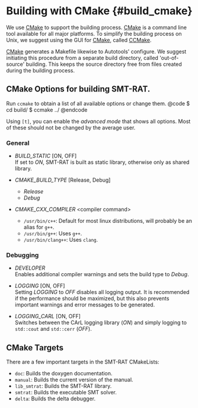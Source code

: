 Building with CMake {#build_cmake}
===========

We use [CMake](www.cmake.org) to support the building process. [CMake](www.cmake.org) is a command line tool available for all major platforms. 
To simplify the building process on Unix, we suggest using the GUI for [CMake](www.cmake.org), called [CCMake](http://www.vtk.org/Wiki/CCMake_2.8.11_Docs). 

[CMake](www.cmake.org) generates a Makefile likewise to Autotools' configure.
We suggest initiating this procedure from a separate build directory, called 'out-of-source' building. 
This keeps the source directory free from files created during the building process.

CMake Options for building SMT-RAT.
------------

Run `ccmake` to obtain a list of all available options or change them.
@code
$ cd build/
$ ccmake ../
@endcode

Using `[t]`, you can enable the _advanced mode_ that shows all options. Most of these should not be changed by the average user.

### General 

- *BUILD_STATIC* [ON, OFF] <br>
  If set to *ON*, SMT-RAT is built as static library, otherwise only as shared library.

- *CMAKE_BUILD_TYPE* [Release, Debug]
  - *Release*
  - *Debug*
  
- *CMAKE_CXX_COMPILER* \<compiler command\>
  - `/usr/bin/c++`: Default for most linux distributions, will probably be an alias for `g++`.
  - `/usr/bin/g++`: Uses `g++`.
  - `/usr/bin/clang++`: Uses `clang`.

### Debugging

- *DEVELOPER* <br>
  Enables additional compiler warnings and sets the build type to *Debug*.

- *LOGGING* [ON, OFF] <br>
  Setting *LOGGING* to *OFF* disables all logging output. 
  It is recommended if the performance should be maximized, but this also prevents important warnings and error messages to be generated.

- *LOGGING_CARL* [ON, OFF] <br>
  Switches between the CArL logging library (*ON*) and simply logging to `std::cout` and `std::cerr` (*OFF*).


CMake Targets
------------

There are a few important targets in the SMT-RAT CMakeLists:

- `doc`: Builds the doxygen documentation.
- `manual`: Builds the current version of the manual.
- `lib_smtrat`: Builds the SMT-RAT library.
- `smtrat`: Builds the executable SMT solver.
- `delta`: Builds the delta debugger.
